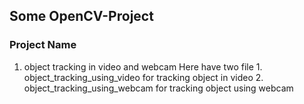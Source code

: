  ## Some OpenCV-Project
 
 
 ### Project Name
 1. object tracking in video and webcam
       Here have two file
            1. object_tracking_using_video for tracking object in video
            2. object_tracking_using_webcam for tracking object using webcam

